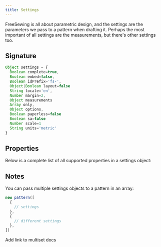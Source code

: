 ```yaml
---
title: Settings
---
```


FreeSewing is all about parametric design, and the settings are the parameters
we pass to a pattern when drafting it.  Perhaps the most important of all
settings are the measurements, but there's other settings too.

## Signature

```js
Object settings = {
  Boolean complete=true,
  Boolean embed=false,
  Boolean idPrefix='fs-',
  Object|Boolean layout=false
  String locale='en',
  Number margin=2,
  Object measurements
  Array only,
  Object options,
  Boolean paperless=false
  Boolean sa=false
  Number scale=1
  String units='metric'
}
```

## Properties

Below is a complete list of all supported properties in a settings object:

<ReadMore list />

## Notes

You can pass multiple settings objects to a pattern in an array:

```js
new pattern([
  { 
    // settings
  },
  { 
    // different settings
  },
])
```

<Fixme>Add link to multiset docs</Fixme>


